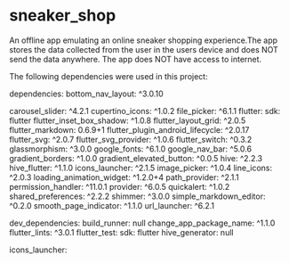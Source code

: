 # sneaker_shop

An offline app emulating an online sneaker shopping experience.The app stores the data collected from the user in the users device and does NOT send the data anywhere. The app does NOT have access to internet.

The following dependencies were used in this project:

dependencies:
  bottom_nav_layout: ^3.0.10
  
  carousel_slider: ^4.2.1
  cupertino_icons: ^1.0.2
  file_picker: ^6.1.1
  flutter:
    sdk: flutter
  flutter_inset_box_shadow: ^1.0.8
  flutter_layout_grid: ^2.0.5
  flutter_markdown: 0.6.9+1
  flutter_plugin_android_lifecycle: ^2.0.17
  flutter_svg: ^2.0.7
  flutter_svg_provider: ^1.0.6
  flutter_switch: ^0.3.2
  glassmorphism: ^3.0.0
  google_fonts: ^6.1.0
  google_nav_bar: ^5.0.6
  gradient_borders: ^1.0.0
  gradient_elevated_button: ^0.0.5
  hive: ^2.2.3
  hive_flutter: ^1.1.0
  icons_launcher: ^2.1.5
  image_picker: ^1.0.4
  line_icons: ^2.0.3
  loading_animation_widget: ^1.2.0+4
  path_provider: ^2.1.1
  permission_handler: ^11.0.1
  provider: ^6.0.5
  quickalert: ^1.0.2
  shared_preferences: ^2.2.2
  shimmer: ^3.0.0
  simple_markdown_editor: ^0.2.0
  smooth_page_indicator: ^1.1.0
  url_launcher: ^6.2.1
  
dev_dependencies:
  build_runner: null
  change_app_package_name: ^1.1.0
  flutter_lints: ^3.0.1
  flutter_test:
    sdk: flutter
  hive_generator: null

icons_launcher:
